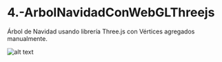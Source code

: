# 4.-ArbolNavidadConWebGLThreejs
Árbol de Navidad usando librería Three.js con Vértices agregados manualmente.

![alt text](https://github.com/AlexanderTemp/ManejoAutoenEscenaCreada/blob/master/arbolejemplo.jpg?raw=true)
